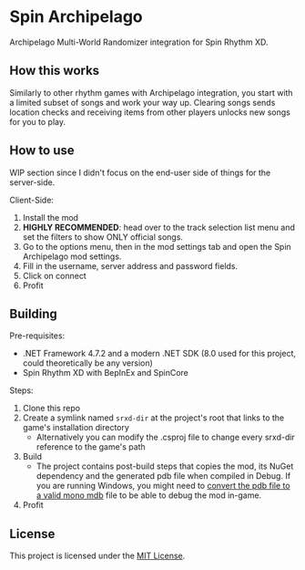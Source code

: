 # Spin Archipelago

Archipelago Multi-World Randomizer integration for Spin Rhythm XD.

## How this works

Similarly to other rhythm games with Archipelago integration, you start with a limited subset of songs and work your 
way up. Clearing songs sends location checks and receiving items from other players unlocks new songs for you to play.

## How to use

WIP section since I didn't focus on the end-user side of things for the server-side.

Client-Side:
1. Install the mod
2. **HIGHLY RECOMMENDED**: head over to the track selection list menu and set the filters to show ONLY official songs.
3. Go to the options menu, then in the mod settings tab and open the Spin Archipelago mod settings.
4. Fill in the username, server address and password fields.
5. Click on connect
6. Profit

## Building

Pre-requisites:
- .NET Framework 4.7.2 and a modern .NET SDK (8.0 used for this project, could theoretically be any version)
- Spin Rhythm XD with BepInEx and SpinCore

Steps:
1. Clone this repo
2. Create a symlink named `srxd-dir` at the project's root that links to the game's installation directory
    - Alternatively you can modify the .csproj file to change every srxd-dir reference to the game's path
3. Build
    - The project contains post-build steps that copies the mod, its NuGet dependency and the generated pdb file
      when compiled in Debug. If you are running Windows, you might need to [convert the pdb file to a valid mono
      mdb](https://gist.github.com/jbevain/ba23149da8369e4a966f) file to be able to debug the mod in-game.
4. Profit

## License

This project is licensed under the [MIT License](LICENSE).
